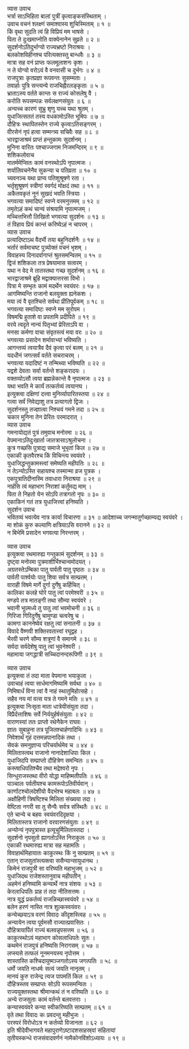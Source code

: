 व्यास उवाच  
भर्त्रा साऽभिहिता बालां पुत्रीं कृत्वाङ्कसंस्थिताम् ।  
उवाच वचनं श्लक्ष्णं समाश्वास्य शुचिस्मिताम् ॥ १ ॥  
किं वृथा सुदति त्वं हि विप्रियं मम भाषसे ।  
पिता ते दुःखमाप्नोति वाक्येनानेन सुव्रते ॥ २ ॥  
सुदर्शनोऽतिदुर्भाग्यो राज्यभ्रष्टो निराश्रयः ।  
बलकोशविहीनश्च परित्यक्तस्तु बान्धवैः ॥ ३ ॥  
मात्रा सह वनं प्राप्तः फलमूलाशनः कृशः ।  
न ते योग्यो वरोऽयं वै वनवासी च दुर्भगः ॥ ४ ॥  
राजपुत्राः कृतप्रज्ञा रूपवन्तः सुसम्मताः ।  
तवार्हाः पुत्रि सन्त्यन्ये राजचिह्नैरलङ्कृताः ॥ ५ ॥  
भ्राताऽस्य वर्तते कान्तः स राज्यं कोसलेषु वै ।  
करोति रूपसम्पन्नः सर्वलक्षणसंयुतः ॥ ६ ॥  
अन्यच्च कारणं सुभ्रु शृणु यच्च यथा श्रुतम् ।  
युधाजित्सततं तस्य वधकामोऽस्ति भूमिपः ॥ ७ ॥  
दौहित्रः स्थापितस्तेन राज्ये कृत्वाऽतिसङ्गरम् ।  
वीरसेनं नृपं हत्वा सम्मन्त्र्य सचिवैः सह ॥ ८ ॥  
भारद्वाजाश्रमं प्राप्तं हन्तुकामः सुदर्शनम् ।  
मुनिना वारितः पश्चाज्जगाम निजमन्दिरम् ॥ ९ ॥  
शशिकलोवाच  
मातर्ममेप्सितः कामं वनस्थोऽपि नृपात्मजः ।  
शर्यातिवचनेनैव सुकन्या च पतिव्रता ॥ १० ॥  
च्यवनञ्च यथा प्राप्य पतिशुश्रूषणे रता ।  
भर्तृशुश्रूषणं स्त्रीणां स्वर्गदं मोक्षदं तथा ॥ ११ ॥  
अकैतवकृतं नूनं सुखदं भवति स्त्रियाः ।  
भगवत्या समादिष्टं स्वप्ने वरमनुत्तमम् ॥ १२ ॥  
तमृतेऽहं कथं चान्यं संश्रयामि नृपात्मजम् ।  
मच्चित्तभित्तौ लिखितो भगवत्या सुदर्शनः ॥ १३ ॥  
तं विहाय प्रियं कान्तं करिष्येऽहं न चापरम् ।  
व्यास उवाच  
प्रत्यादिष्टाऽथ वैदर्भी तया बहुनिदर्शनैः ॥ १४ ॥  
भर्तारं सर्वमाचष्ट पुत्र्योक्तं वचनं भृशम् ।  
विवाहस्य दिनादर्वागाप्तं श्रुतसमन्वितम् ॥ १५ ॥  
द्विजं शशिकला तत्र प्रेषयामास सत्वरम् ।  
यथा न वेद मे तातस्तथा गच्छ सुदर्शनम् ॥ १६ ॥  
भारद्वाजाश्रमे ब्रूहि मद्वाक्यात्तरसा विभो ।  
पित्रा मे सम्भृतः कामं मदर्थेन स्वयंवरः ॥ १७ ॥  
आगमिष्यन्ति राजानो बलयुक्ता ह्यनेकशः ।  
मया त्वं वै वृतश्चित्ते सर्वथा प्रीतिपूर्वकम् ॥ १८ ॥  
भगवत्या समादिष्टः स्वप्ने मम सुरोपम ।  
विषमद्मि हुताशे वा प्रपतामि प्रदीपिते ॥ १९ ॥  
वरये त्वदृते नान्यं पितृभ्यां प्रेरिताऽपि वा ।  
मनसा कर्मणा वाचा संवृतस्त्वं मया वरः ॥ २० ॥  
भगवत्याः प्रसादेन शर्मावाभ्यां भविष्यति ।  
आगन्तव्यं त्वयात्रैव दैवं कृत्वा परं बलम् ॥ २१ ॥  
यदधीनं जगत्सर्वं वर्तते सचराचरम् ।  
भगवत्या यदादिष्टं न तन्मिथ्या भविष्यति ॥ २२ ॥  
यद्वशे देवताः सर्वा वर्तन्ते शङ्करादयः ।  
वक्तव्योऽसौ त्वया ब्रह्मन्नेकान्ते वै नृपात्मजः ॥ २३ ॥  
यथा भवति मे कार्यं तत्कर्तव्यं त्वयानघ ।  
इत्युक्त्वा दक्षिणां दत्त्वा मुनिर्व्यापारितस्तया ॥ २४ ॥  
गत्वा सर्वं निवेद्याशु तत्र प्रत्यागतो द्विजः ।  
सुदर्शनस्तु तज्ज्ञात्वा निश्चयं गमने तदा ॥ २५ ॥  
चकार मुनिना तेन प्रेरितः परमादरात् ।  
व्यास उवाच  
गमनायोद्यतं पुत्रं तमुवाच मनोरमा ॥ २६ ॥  
वेपमानाऽतिदुःखार्ता जातत्रासाऽश्रुलोचना ।  
कुत्र गच्छसि पुत्राद्य समाजे भूभृतां किल ॥ २७ ॥  
एकाकी कृतवैरश्च किं विचिन्त्य स्वयंवरे ।  
युधाजिद्धन्तुकामस्त्वां समेष्यति महीपतिः ॥ २८ ॥  
न तेऽन्योऽस्ति सहायश्च तस्मान्मा व्रज पुत्रक ।  
एकपुत्रातिदीनास्मि तवाधारा निराश्रया ॥ २९ ॥  
नार्हसि त्वं महाभाग निराशां कर्तुंमद्य माम् ।  
पिता ते निहतो येन सोऽपि तत्रागतो नृपः ॥ ३० ॥  
एकाकिनं गतं तत्र युधाजित्त्वां हनिष्यति ।  
सुदर्शन उवाच  
भवितव्यं भवत्येव नात्र कार्या विचारणा ॥ ३१ ॥
आदेशाच्च जगन्मातुर्गच्छाम्यद्य स्वयंवरे ।  
मा शोकं कुरु कल्याणि क्षत्रियाऽसि वरानने ॥ ३२ ॥  
न बिभेमि प्रसादेन भगवत्या निरन्तरम् ।  
  
व्यास उवाच  
इत्युक्त्वा रथमारुह्य गन्तुकामं सुदर्शनम् ॥ ३३ ॥  
दृष्ट्वा मनोरमा पुत्रमाशीर्भिश्चान्वमोदयत् ।  
अग्रतस्तेऽम्बिका पातु पार्वती पातु पृष्ठतः ॥ ३४ ॥  
पार्वती पार्श्वयोः पातु शिवा सर्वत्र साम्प्रतम् ।  
वाराही विषमे मार्गे दुर्गा दुर्गेषु कर्हिचित् ।  
कालिका कलहे घोरे पातु त्वां परमेश्वरी ॥ ३५ ॥  
मण्डपे तत्र मातङ्गी तथा सौ‌म्या स्वयंवरे ।  
भवानी भूपमध्ये तु पातु त्वां भवमोचनी ॥ ३६ ॥  
गिरिजा गिरिदुर्गेषु चामुण्डा चत्वरेषु च ।  
कामगा काननेष्वेवं रक्षतु त्वां सनातनी ॥ ३७ ॥  
विवादे वैष्णवी शक्तिरवतात्त्वां रघूद्वह ।  
भैरवी चरणे सौ‌म्य शत्रूणां वै समागमे ॥ ३८ ॥  
सर्वदा सर्वदेशेषु पातु त्वां भुवनेश्वरी ।  
महामाया जगद्धात्री सच्चिदानन्दरूपिणी ॥ ३९ ॥  
  
व्यास उवाच  
इत्युक्त्वा तं तदा माता वेपमाना भयाकुला ।  
उवाचाहं त्वया सार्धमागमिष्यामि सर्वथा ॥ ४० ॥  
निमिषार्धं विना त्वां वै नाहं स्थातुमिहोत्सहे ।  
सहैव नय मां वत्स यत्र ते गमने मतिः ॥ ४१ ॥  
इत्युक्त्वा निःसृता माता धात्रेयीसंयुता तदा ।  
विप्रैर्दत्ताशिषः सर्वे निर्ययुर्हर्षसंयुताः ॥ ४२ ॥  
वाराणस्यां ततः प्राप्तो रथेनैकेन राघवः ।  
ज्ञातः सुबाहुना तत्र पूजितश्चार्हणादिभिः ॥ ४३ ॥  
निवेशार्थं गृहं दत्तमन्नपानादिकं तथा ।  
सेवकं समनुज्ञाप्य परिचर्यार्थमेव च ॥ ४४ ॥  
मिलितास्त्वथ राजानो नानादेशाधिपाः किल ।  
युधाजिदपि सम्प्राप्तो दौहित्रेण समन्वितः ॥ ४५ ॥  
करूषाधिपतिश्चैव तथा मद्रेश्वरो नृपः ।  
सिन्धुराजस्तथा वीरो योद्धा माहिष्मतीपतिः ॥ ४६ ॥  
पाञ्चालः पर्वतीयश्च कामरूपोऽतिवीर्यवान् ।  
कार्णाटश्चोलदेशीयो वैदर्भश्च महाबलः ॥ ४७ ॥  
अक्षौहिणी त्रिषष्टिश्च मिलिता संख्यया तदा ।  
वेष्टिता नगरी सा तु सैन्यैः सर्वत्र संस्थितैः ॥ ४८ ॥  
एते चान्ये च बहवः स्वयंवरदिदृक्षया ।  
मिलितास्तत्र राजानो वरवारणसंयुताः ॥ ४९ ॥  
अन्योन्यं नृपपुत्रास्त इत्यूचुर्मिलितास्तदा ।  
सुदर्शनो नृपसुतो ह्यागतोऽस्ति निराकुलः ॥ ५० ॥  
एकाकी रथमारुह्य मात्रा सह महामतिः ।  
विवाहार्थमिहायातः काकुत्स्थः किं नु साम्प्रतम् ॥ ५१ ॥  
एतान् राजसुतांस्त्यक्त्वा ससैन्यान्सायुधानथ ।  
किमेनं राजपुत्री सा वरिष्यति महाभुजम् ॥ ५२ ॥  
युधाजिदथ राजेशस्तानुवाच महीपतीन् ।  
अहमेनं हनिष्यामि कन्यार्थे नात्र संशयः ॥ ५३ ॥  
केरलाधिपतिः प्राह तं तदा नीतिसत्तमः ।  
नात्र युद्धं प्रकर्तव्यं राजन्निच्छास्वयंवरे ॥ ५४ ॥  
बलेन हरणं नास्ति नात्र शुल्कस्वयंवरः ।  
कन्येच्छयाऽत्र वरणं विवादः कीदृशस्त्विह ॥ ५५ ॥  
अन्यायेन त्वया पूर्वमसौ राज्यात्प्रवासितः ।  
दौहित्रायार्पितं राज्यं बलवन्नृपसत्तम ॥ ५६ ॥  
काकुत्स्थोऽयं महाभाग कोसलाधिपतेः सुतः ।  
कथमेनं राजपुत्रं हनिष्यसि निरागसम् ॥ ५७ ॥  
लप्स्यसे तत्फलं नूनमनयस्य नृपोत्तम ।  
शास्तास्ति कश्चिदायुष्मञ्जगतोऽस्य जगत्पतिः ॥ ५८ ॥  
धर्मो जयति नाधर्मः सत्यं जयति नानृतम् ।  
मानयं कुरु राजेन्द्र त्यज पापमतिं किल ॥ ५९ ॥  
दौहित्रस्तव सम्प्राप्तः सोऽपि रूपसमन्वितः ।  
राज्ययुक्तस्तथा श्रीमान्कथं तं न वरिष्यति ॥ ६० ॥  
अन्ये राजसुताः कामं वर्तन्ते बलवत्तराः ।  
कन्यास्वयंवरे कन्या स्वीकरिष्यति साम्प्रतम् ॥ ६१ ॥  
वृते तथा विवादः कः प्रवदन्तु महीभुजः ।  
परस्परं विरोधोऽत्र न कर्तव्यो विजानता ॥ ६२ ॥  
इति श्रीदेवीभागवते महापुराणेऽष्टादशसाहस्र्यां संहितायां  
तृतीयस्कन्धे राजसंवादवर्णनं नामैकोनविंशोऽध्यायः ॥ १९ ॥

